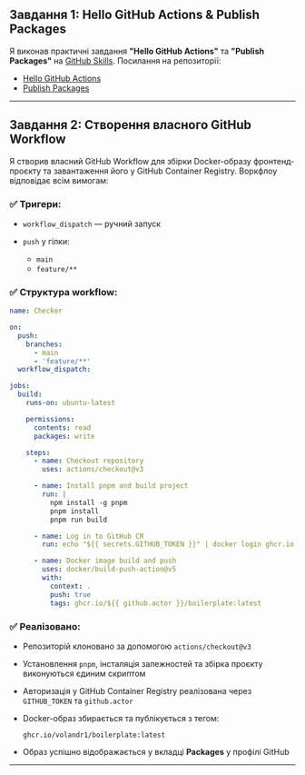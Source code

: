 ## Завдання 1: Hello GitHub Actions & Publish Packages

Я виконав практичні завдання **"Hello GitHub Actions"** та **"Publish Packages"** на [GitHub Skills](https://skills.github.com/). Посилання на репозиторії:

* [Hello GitHub Actions](https://github.com/volandr1/github-actions)
* [Publish Packages](https://github.com/volandr1/publish-packages)

---

## Завдання 2: Створення власного GitHub Workflow

Я створив власний GitHub Workflow для збірки Docker-образу фронтенд-проєкту та завантаження його у GitHub Container Registry. Воркфлоу відповідає всім вимогам:

### ✅ Тригери:

* `workflow_dispatch` — ручний запуск
* `push` у гілки:

  * `main`
  * `feature/**`

### ✅ Структура workflow:

```yaml
name: Checker

on:
  push:
    branches:
      - main
      - 'feature/**'
  workflow_dispatch:

jobs:
  build:
    runs-on: ubuntu-latest

    permissions:
      contents: read
      packages: write

    steps:
      - name: Checkout repository
        uses: actions/checkout@v3

      - name: Install pnpm and build project
        run: |
          npm install -g pnpm
          pnpm install
          pnpm run build

      - name: Log in to GitHub CR
        run: echo "${{ secrets.GITHUB_TOKEN }}" | docker login ghcr.io -u ${{ github.actor }} --password-stdin

      - name: Docker image build and push
        uses: docker/build-push-action@v5
        with:
          context: .
          push: true
          tags: ghcr.io/${{ github.actor }}/boilerplate:latest
```

### ✅ Реалізовано:

* Репозиторій клоновано за допомогою `actions/checkout@v3`

* Установлення `pnpm`, інсталяція залежностей та збірка проєкту виконуються єдиним скриптом

* Авторизація у GitHub Container Registry реалізована через `GITHUB_TOKEN` та `github.actor`

* Docker-образ збирається та публікується з тегом:

  ```
  ghcr.io/volandr1/boilerplate:latest
  ```

* Образ успішно відображається у вкладці **Packages** у профілі GitHub

---
